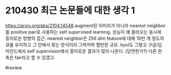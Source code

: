 # 210430 최근 논문들에 대한 생각 1

https://arxiv.org/abs/2104.14548 augment된 이미지가 아니라 nearest neighbor를 positive pair로 사용하는 self supervised learning. 성능이 꽤 올라오는 동시에 흥미로운 방향의 접근. nearest neighbor은 256 dim feature에 대해 10만 개 정도의 큐를 유지하고 그 안에서 찾는 방식이라 그럭저럭 할만한 규모. byol도 그렇고 구글/딥마인드에서 self supervision에서 흥미로운 결과가 많이 나온다. (당연한가?) 다른 한 축은 fair라고 할 수 있겠고.



#review